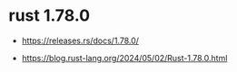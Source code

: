 # rust 1.78.0

- https://releases.rs/docs/1.78.0/

- https://blog.rust-lang.org/2024/05/02/Rust-1.78.0.html
